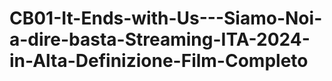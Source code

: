 # CB01-It-Ends-with-Us---Siamo-Noi-a-dire-basta-Streaming-ITA-2024-in-Alta-Definizione-Film-Completo
